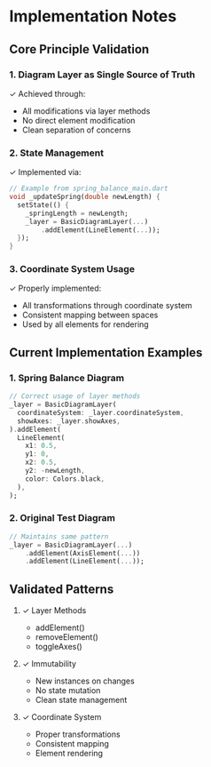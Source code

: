 # Implementation Notes

## Core Principle Validation

### 1. Diagram Layer as Single Source of Truth
✓ Achieved through:
- All modifications via layer methods
- No direct element modification
- Clean separation of concerns

### 2. State Management
✓ Implemented via:
```dart
// Example from spring_balance_main.dart
void _updateSpring(double newLength) {
  setState(() {
    _springLength = newLength;
    _layer = BasicDiagramLayer(...)
        .addElement(LineElement(...));
  });
}
```

### 3. Coordinate System Usage
✓ Properly implemented:
- All transformations through coordinate system
- Consistent mapping between spaces
- Used by all elements for rendering

## Current Implementation Examples

### 1. Spring Balance Diagram
```dart
// Correct usage of layer methods
_layer = BasicDiagramLayer(
  coordinateSystem: _layer.coordinateSystem,
  showAxes: _layer.showAxes,
).addElement(
  LineElement(
    x1: 0.5,
    y1: 0,
    x2: 0.5,
    y2: -newLength,
    color: Colors.black,
  ),
);
```

### 2. Original Test Diagram
```dart
// Maintains same pattern
_layer = BasicDiagramLayer(...)
    .addElement(AxisElement(...))
    .addElement(LineElement(...));
```

## Validated Patterns

1. ✓ Layer Methods
   - addElement()
   - removeElement()
   - toggleAxes()

2. ✓ Immutability
   - New instances on changes
   - No state mutation
   - Clean state management

3. ✓ Coordinate System
   - Proper transformations
   - Consistent mapping
   - Element rendering
